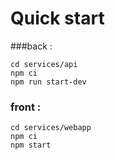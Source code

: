 
# Quick start

###back :
```
cd services/api
npm ci
npm run start-dev
```

### front :
```
cd services/webapp
npm ci
npm start
```

